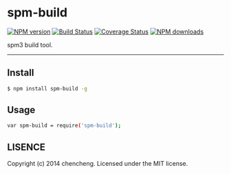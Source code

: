 # spm-build

[![NPM version](https://img.shields.io/npm/v/spm-build.svg?style=flat)](https://npmjs.org/package/spm-build)
[![Build Status](https://img.shields.io/travis/sorrycc/spm-build.svg?style=flat)](https://travis-ci.org/sorrycc/spm-build)
[![Coverage Status](https://img.shields.io/coveralls/sorrycc/spm-build.svg?style=flat)](https://coveralls.io/r/sorrycc/spm-build)
[![NPM downloads](http://img.shields.io/npm/dm/spm-build.svg?style=flat)](https://npmjs.org/package/spm-build)

spm3 build tool.

---

## Install

```bash
$ npm install spm-build -g
```

## Usage

```bash
var spm-build = require('spm-build');
```

## LISENCE

Copyright (c) 2014 chencheng. Licensed under the MIT license.
